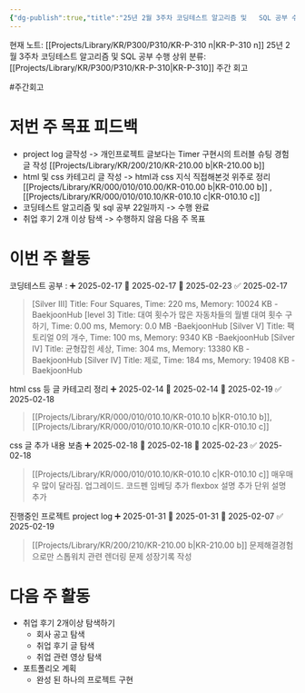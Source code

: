 ```yaml
---
{"dg-publish":true,"title":"25년 2월 3주차 코딩테스트 알고리즘 및   SQL 공부 수행","description":"이번 주차으 경우 주로 SW 마에스트로를 위해 알고리즘과 sql공부를 수행하였습니다.","permalink":"/projects/library/kr/p300/p310/kr-p-310-n/","dgPassFrontmatter":true,"noteIcon":"0","created":"2025-02-24T19:12:58.383+09:00","updated":"2025-03-18T02:03:04.285+09:00"}
---
```


현재 노트: [[Projects/Library/KR/P300/P310/KR-P-310 n\|KR-P-310 n]] 25년 2월 3주차 코딩테스트 알고리즘 및 SQL 공부 수행
상위 분류: [[Projects/Library/KR/P300/P310/KR-P-310\|KR-P-310]] 주간 회고

#주간회고 


# 저번 주 목표 피드백
- project log 글작성 -> 개인프로젝트 글보다는 Timer 구현시의 트러블 슈팅 경험 글 작성 [[Projects/Library/KR/200/210/KR-210.00 b\|KR-210.00 b]]
- html 및 css 카테고리 글 작성 -> html과 css 지식 직접해본것 위주로 정리 [[Projects/Library/KR/000/010/010.00/KR-010.00 b\|KR-010.00 b]] , [[Projects/Library/KR/000/010/010.10/KR-010.10 c\|KR-010.10 c]]
- 코딩테스트 알고리즘 및 sql 공부 22일까지 -> 수행 완료
- 취업 후기 2개 이상 탐색 -> 수행하지 않음 다음 주 목표
# 이번 주 활동
코딩테스트 공부 : ➕ 2025-02-17 🛫 2025-02-17 📅 2025-02-23 ✅ 2025-02-17
> [Silver III] Title: Four Squares, Time: 220 ms, Memory: 10024 KB -BaekjoonHub
> [level 3] Title: 대여 횟수가 많은 자동차들의 월별 대여 횟수 구하기, Time: 0.00 ms, Memory: 0.0 MB -BaekjoonHub
> [Silver V] Title: 팩토리얼 0의 개수, Time: 100 ms, Memory: 9340 KB -BaekjoonHub
> [Silver IV] Title: 균형잡힌 세상, Time: 304 ms, Memory: 13380 KB -BaekjoonHub
> [Silver IV] Title: 제로, Time: 184 ms, Memory: 19408 KB -BaekjoonHub



html css 등 글 카테고리 정리 ➕ 2025-02-14 🛫 2025-02-14 📅 2025-02-19 ✅ 2025-02-18
>  [[Projects/Library/KR/000/010/010.10/KR-010.10 b\|KR-010.10 b]], [[Projects/Library/KR/000/010/010.10/KR-010.10 c\|KR-010.10 c]]


css 글 추가 내용 보춤 ➕ 2025-02-18 🛫 2025-02-18 📅 2025-02-23 ✅ 2025-02-18
> [[Projects/Library/KR/000/010/010.10/KR-010.10 c\|KR-010.10 c]] 매우매우 많이 달라짐. 업그레이드. 코드펜 임베딩 추가 flexbox 설명 추가 단위 설명 추가


진행중인 프로젝트 project log ➕ 2025-01-31 🛫 2025-01-31 📅 2025-02-07 ✅ 2025-02-19
> [[Projects/Library/KR/200/210/KR-210.00 b\|KR-210.00 b]] 문제해결경험으로만 스톱워치 관련 렌더링 문제 성장기록 작성


# 다음 주 활동
- 취업 후기 2개이상 탐색하기
	- 회사 공고 탐색
	- 취업 후기 글 탐색
	- 취업 관련 영상 탐색
- 포트폴리오 계획
	- 완성 된 하나의 프로젝트 구현
